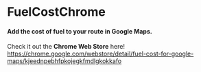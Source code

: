 # FuelCostChrome
#### Add the cost of fuel to your route in Google Maps.

Check it out the **Chrome Web Store** here!
https://chrome.google.com/webstore/detail/fuel-cost-for-google-maps/kjeednpebhfpkojegkfmdlgkokkafo
